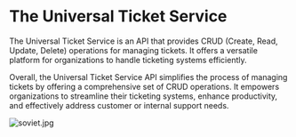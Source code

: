 # The Universal Ticket Service

The Universal Ticket Service is an API that provides CRUD (Create, Read, Update, Delete) operations for managing tickets. It offers a versatile platform for organizations to handle ticketing systems efficiently.

Overall, the Universal Ticket Service API simplifies the process of managing tickets by offering a comprehensive set of CRUD operations. It empowers organizations to streamline their ticketing systems, enhance productivity, and effectively address customer or internal support needs.


![soviet.jpg](..%2F..%2FPictures%2Fsoviet.jpg)